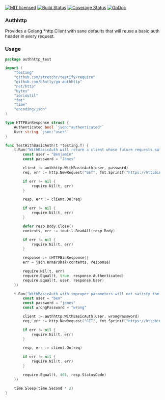 [![MIT licensed](https://img.shields.io/badge/license-MIT-blue.svg)](https://raw.githubusercontent.com/b3ntly/go-authhttp/master/LICENSE.txt)
[![Build Status](https://travis-ci.org/b3ntly/go-authhttp.svg?branch=master)](https://travis-ci.org/b3ntly/go-authhttp) 
[![Coverage Status](https://coveralls.io/repos/github/b3ntly/go-authhttp/badge.svg?branch=master)](https://coveralls.io/github/b3ntly/go-authhttp?branch=master) 
[![GoDoc](https://godoc.org/github.com/b3ntly/go-authhttp?status.svg)](https://godoc.org/github.com/b3ntly/go-authhttp)

### Authhttp

Provides a Golang *http.Client with sane defaults that will reuse a basic auth header
in every request.

### Usage

```go 
package authhttp_test

import (
	"testing"
	"github.com/stretchr/testify/require"
	"github.com/b3ntly/go-authhttp"
	"net/http"
	"bytes"
	"io/ioutil"
	"fmt"
	"time"
	"encoding/json"
)

type HTTPBinResponse struct {
	Authenticated bool `json:"authenticated"`
	User string `json:"user"`
}

func TestWithBasicAuth(t *testing.T) {
	t.Run("WithBasicAuth will return a client whose future requests satisfy the Basic Auth spec", func(t *testing.T){
		const user = "Benjamin"
		const password = "Jones"

		client := authhttp.WithBasicAuth(user, password)
		req, err := http.NewRequest("GET", fmt.Sprintf("https://httpbin.org/basic-auth/%v/%v", user, password), bytes.NewReader([]byte("hello")))

		if err != nil {
			require.Nil(t, err)
		}

		resp, err := client.Do(req)

		if err != nil {
			require.Nil(t, err)
		}

		defer resp.Body.Close()
		contents, err := ioutil.ReadAll(resp.Body)

		if err != nil {
			require.Nil(t, err)
		}

		response := &HTTPBinResponse{}
		err = json.Unmarshal(contents, response)

		require.Nil(t, err)
		require.Equal(t, true, response.Authenticated)
		require.Equal(t, user, response.User)
	})

	t.Run("WithBasicAuth with improper parameters will not satisfy the Basic Auth spec", func(t *testing.T){
		const user = "ben"
		const password = "jones"
		const wrongPassword = "wrong"

		client := authhttp.WithBasicAuth(user, wrongPassword)
		req, err := http.NewRequest("GET", fmt.Sprintf("https://httpbin.org/basic-auth/%v/%v", user, password), bytes.NewReader([]byte("hello")))

		if err != nil {
			require.Nil(t, err)
		}

		resp, err := client.Do(req)

		if err != nil {
			require.Nil(t, err)
		}

		require.Equal(t, 401, resp.StatusCode)
	})

	time.Sleep(time.Second * 2)
}

```